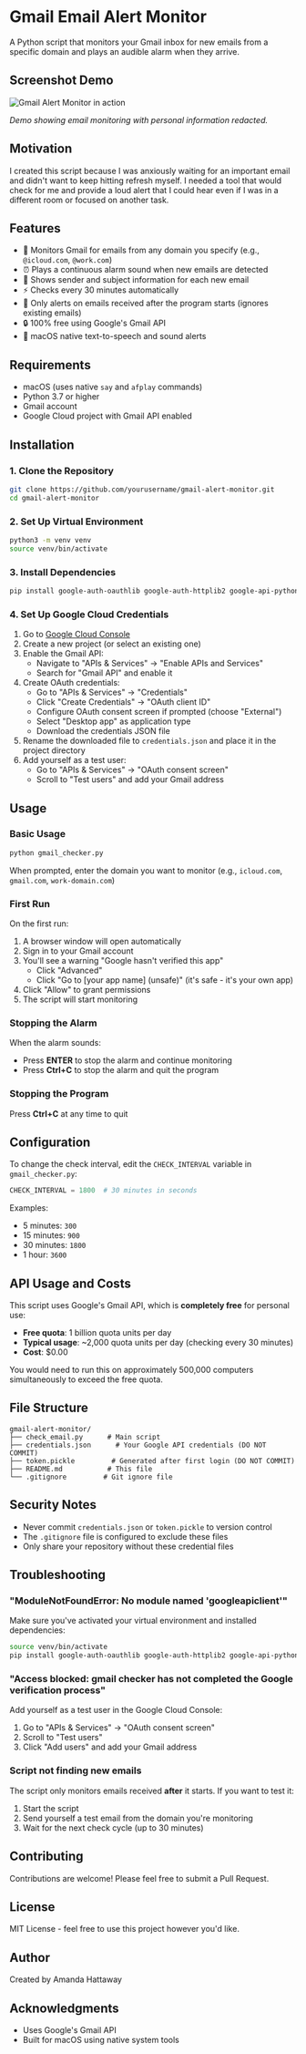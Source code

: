 # Gmail Email Alert Monitor
A Python script that monitors your Gmail inbox for new emails from a specific domain and plays an audible alarm when they arrive.

## Screenshot Demo


![Gmail Alert Monitor in action](screenshot.png)

*Demo showing email monitoring with personal information redacted.*

## Motivation
I created this script because I was anxiously waiting for an important email and didn't want to keep hitting refresh myself. I needed a tool that would check for me and provide a loud alert that I could hear even if I was in a different room or focused on another task.

## Features

- 🔔 Monitors Gmail for emails from any domain you specify (e.g., `@icloud.com`, `@work.com`)
- ⏰ Plays a continuous alarm sound when new emails are detected
- 📧 Shows sender and subject information for each new email
- ⚡ Checks every 30 minutes automatically
- 🎯 Only alerts on emails received after the program starts (ignores existing emails)
- 🔒 100% free using Google's Gmail API
- 🍎 macOS native text-to-speech and sound alerts

## Requirements

- macOS (uses native `say` and `afplay` commands)
- Python 3.7 or higher
- Gmail account
- Google Cloud project with Gmail API enabled

## Installation

### 1. Clone the Repository

```bash
git clone https://github.com/yourusername/gmail-alert-monitor.git
cd gmail-alert-monitor
```

### 2. Set Up Virtual Environment

```bash
python3 -m venv venv
source venv/bin/activate
```

### 3. Install Dependencies

```bash
pip install google-auth-oauthlib google-auth-httplib2 google-api-python-client
```

### 4. Set Up Google Cloud Credentials

1. Go to [Google Cloud Console](https://console.cloud.google.com/)
2. Create a new project (or select an existing one)
3. Enable the Gmail API:
   - Navigate to "APIs & Services" → "Enable APIs and Services"
   - Search for "Gmail API" and enable it
4. Create OAuth credentials:
   - Go to "APIs & Services" → "Credentials"
   - Click "Create Credentials" → "OAuth client ID"
   - Configure OAuth consent screen if prompted (choose "External")
   - Select "Desktop app" as application type
   - Download the credentials JSON file
5. Rename the downloaded file to `credentials.json` and place it in the project directory
6. Add yourself as a test user:
   - Go to "APIs & Services" → "OAuth consent screen"
   - Scroll to "Test users" and add your Gmail address

## Usage

### Basic Usage

```bash
python gmail_checker.py
```

When prompted, enter the domain you want to monitor (e.g., `icloud.com`, `gmail.com`, `work-domain.com`)

### First Run

On the first run:
1. A browser window will open automatically
2. Sign in to your Gmail account
3. You'll see a warning "Google hasn't verified this app"
   - Click "Advanced"
   - Click "Go to [your app name] (unsafe)" (it's safe - it's your own app)
4. Click "Allow" to grant permissions
5. The script will start monitoring

### Stopping the Alarm

When the alarm sounds:
- Press **ENTER** to stop the alarm and continue monitoring
- Press **Ctrl+C** to stop the alarm and quit the program

### Stopping the Program

Press **Ctrl+C** at any time to quit

## Configuration

To change the check interval, edit the `CHECK_INTERVAL` variable in `gmail_checker.py`:

```python
CHECK_INTERVAL = 1800  # 30 minutes in seconds
```

Examples:
- 5 minutes: `300`
- 15 minutes: `900`
- 30 minutes: `1800`
- 1 hour: `3600`

## API Usage and Costs

This script uses Google's Gmail API, which is **completely free** for personal use:

- **Free quota**: 1 billion quota units per day
- **Typical usage**: ~2,000 quota units per day (checking every 30 minutes)
- **Cost**: $0.00

You would need to run this on approximately 500,000 computers simultaneously to exceed the free quota.

## File Structure

```
gmail-alert-monitor/
├── check_email.py      # Main script
├── credentials.json      # Your Google API credentials (DO NOT COMMIT)
├── token.pickle         # Generated after first login (DO NOT COMMIT)
├── README.md           # This file
└── .gitignore         # Git ignore file
```

## Security Notes

- Never commit `credentials.json` or `token.pickle` to version control
- The `.gitignore` file is configured to exclude these files
- Only share your repository without these credential files

## Troubleshooting

### "ModuleNotFoundError: No module named 'googleapiclient'"

Make sure you've activated your virtual environment and installed dependencies:
```bash
source venv/bin/activate
pip install google-auth-oauthlib google-auth-httplib2 google-api-python-client
```

### "Access blocked: gmail checker has not completed the Google verification process"

Add yourself as a test user in the Google Cloud Console:
1. Go to "APIs & Services" → "OAuth consent screen"
2. Scroll to "Test users"
3. Click "Add users" and add your Gmail address

### Script not finding new emails

The script only monitors emails received **after** it starts. If you want to test it:
1. Start the script
2. Send yourself a test email from the domain you're monitoring
3. Wait for the next check cycle (up to 30 minutes)

## Contributing

Contributions are welcome! Please feel free to submit a Pull Request.

## License

MIT License - feel free to use this project however you'd like.

## Author

Created by Amanda Hattaway

## Acknowledgments

- Uses Google's Gmail API
- Built for macOS using native system tools
